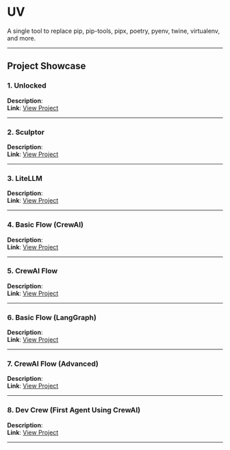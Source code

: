 # UV

A single tool to replace pip, pip-tools, pipx, poetry, pyenv, twine, virtualenv, and more.

---

## Project Showcase

### 1. Unlocked
**Description**:    
**Link**: [View Project](https://github.com/EngineerAbdulQadir/UV/tree/main/Gauge/01%20-%20Unlocked/uv-helloworld)

---

### 2. Sculptor
**Description**:    
**Link**: [View Project](https://github.com/EngineerAbdulQadir/UV/tree/main/Gauge/02%20-%20Sculptor)

---

### 3. LiteLLM
**Description**:    
**Link**: [View Project](https://github.com/EngineerAbdulQadir/UV/tree/main/Gauge/03%20-%20LiteLLM)

---

### 4. Basic Flow (CrewAI)
**Description**:   
**Link**: [View Project](https://github.com/EngineerAbdulQadir/UV/tree/main/Gauge/04%20-%20Flow)

---

### 5. CrewAI Flow
**Description**:   
**Link**: [View Project](https://github.com/EngineerAbdulQadir/UV/tree/main/Gauge/05%20-%20CrewAI%20Flow/grinding)

---

### 6. Basic Flow (LangGraph)
**Description**:   
**Link**: [View Project](https://github.com/EngineerAbdulQadir/UV/tree/main/Gauge/06%20-%20Basic%20Flow%20(LangGraph)/langgraph-flow)

---

### 7. CrewAI Flow (Advanced)
**Description**:   
**Link**: [View Project]()

---

### 8. Dev Crew (First Agent Using CrewAI)
**Description**:   
**Link**: [View Project]()

---